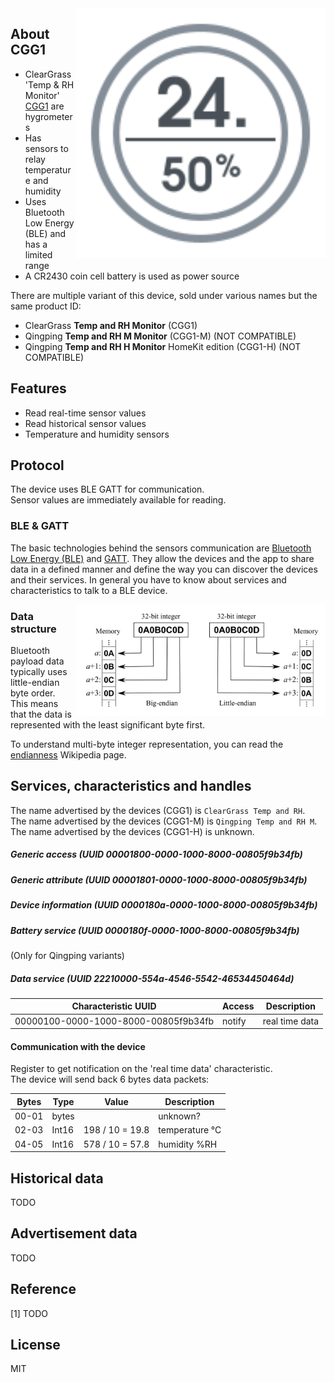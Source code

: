 
<img src="hygrotemp_cgg1.svg" width="400px" alt="Temp and RH Monitor" align="right" />

## About CGG1

* ClearGrass 'Temp & RH Monitor' [CGG1](https://www.qingping.co/temp-rh-monitor/overview) are hygrometers
* Has sensors to relay temperature and humidity
* Uses Bluetooth Low Energy (BLE) and has a limited range
* A CR2430 coin cell battery is used as power source

There are multiple variant of this device, sold under various names but the same product ID:
- ClearGrass **Temp and RH Monitor** (CGG1)  
- Qingping **Temp and RH M Monitor** (CGG1-M) (NOT COMPATIBLE)  
- Qingping **Temp and RH H Monitor** HomeKit edition (CGG1-H) (NOT COMPATIBLE)  

## Features

* Read real-time sensor values
* Read historical sensor values
* Temperature and humidity sensors

## Protocol

The device uses BLE GATT for communication.  
Sensor values are immediately available for reading.  

### BLE & GATT

The basic technologies behind the sensors communication are [Bluetooth Low Energy (BLE)](https://en.wikipedia.org/wiki/Bluetooth_Low_Energy) and [GATT](https://www.bluetooth.com/specifications/gatt).
They allow the devices and the app to share data in a defined manner and define the way you can discover the devices and their services.
In general you have to know about services and characteristics to talk to a BLE device.

<img src="endianness.png" width="400px" alt="Endianness" align="right" />

### Data structure

Bluetooth payload data typically uses little-endian byte order.  
This means that the data is represented with the least significant byte first.  

To understand multi-byte integer representation, you can read the [endianness](https://en.wikipedia.org/wiki/Endianness) Wikipedia page.

## Services, characteristics and handles

The name advertised by the devices (CGG1) is `ClearGrass Temp and RH`.  
The name advertised by the devices (CGG1-M) is `Qingping Temp and RH M`.  
The name advertised by the devices (CGG1-H) is unknown.  

##### Generic access (UUID 00001800-0000-1000-8000-00805f9b34fb)

##### Generic attribute (UUID 00001801-0000-1000-8000-00805f9b34fb)

##### Device information (UUID 0000180a-0000-1000-8000-00805f9b34fb)

##### Battery service (UUID 0000180f-0000-1000-8000-00805f9b34fb)

(Only for Qingping variants)

##### Data service (UUID 22210000-554a-4546-5542-46534450464d)

| Characteristic UUID                  | Access      | Description                     |
| ------------------------------------ | ----------- | ------------------------------- |
| 00000100-0000-1000-8000-00805f9b34fb | notify      | real time data                  |

#### Communication with the device

Register to get notification on the 'real time data' characteristic.  
The device will send back 6 bytes data packets:

| Bytes | Type      | Value                 | Description           |
| ----- | --------- | --------------------- | --------------------- |
| 00-01 | bytes     |                       | unknown?              |
| 02-03 | Int16     | 198 / 10 = 19.8       | temperature °C        |
| 04-05 | Int16     | 578 / 10 = 57.8       | humidity %RH          |

## Historical data

TODO

## Advertisement data

TODO

## Reference

[1] TODO

## License

MIT
